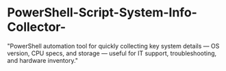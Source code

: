 # PowerShell-Script-System-Info-Collector-
"PowerShell automation tool for quickly collecting key system details — OS version, CPU specs, and storage — useful for IT support, troubleshooting, and hardware inventory."
